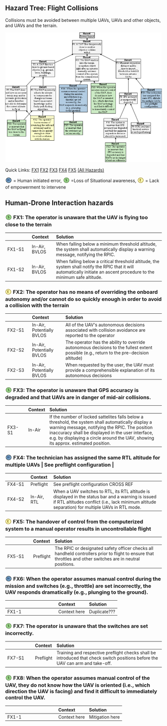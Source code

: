 ## Hazard Tree: Flight Collisions

Collisions must be avoided between multiple UAVs, UAVs and other objects, and UAVs and the terrain.

[![](figures/collisions.png)](#)

Quick Links: [FX1](#FX1) [FX2](#FX2) [FX3](#FX3) [FX4](#FX4) [FX5](#FX5)   [(All Hazards)](../README.md)<br>

<sub>![](icons/h-icon.PNG)</sub> = Human initiated error, <sub>![](icons/s-icon.PNG)</sub> =Loss of Situational awareness, <sub>![](icons/e-icon.PNG)</sub> = Lack of empowerment to intervene

## Human-Drone Interaction hazards 

###  <sub>![](icons/s-icon.PNG)</sub> FX1: The operator is unaware that the UAV is flying too close to the terrain

| <img width=150/> | Context | Solution |
|:--|:--|:--|
|FX1-S1| In-Air, BVLOS | When falling below a minimum threshold altitude, the system shall automatically display a warning message, notifying the RPIC. |
|FX1-S2| In-Air, BVLOS | When falling below a critical threshold altitude, the system shall notify the RPIC that it will automatically initiate an ascent procedure to the minimum safe altitude. |

###  <sub>![](icons/e-icon.PNG)</sub> FX2: The operator has no means of overriding the onboard autonomy and/or cannot do so quickly enough in order to avoid a collision with the terrain

| <img width=150/> | Context | Solution |
|:--|:--|:--|
|FX2-S1|In-Air, Potentially BVLOS| All of the UAV's autonomous decisions associated with collision avoidance are reported to the operator|
|FX2-S2|In-Air, Potentially BVLOS| The operator has the ability to override autonomous decisions to the fullest extent possible (e.g., return to the pre-decision altitude)|
|FX2-S3|In-Air, Potentially BVLOS| When requested by the user, the UAV must provide a comprehensible explanation of its autonomous decisions|

###  <sub>![](icons/s-icon.PNG)</sub> FX3: The operator is unaware that GPS accuracy is degraded and that UAVs are in danger of mid-air collisions.

| <img width=150/> | Context | Solution |
|:--|:--|:--|
|FX3-S1| In-Air | If the number of locked sattelites falls below a threshold, the system shall automatically display a warning message, notifying the RPIC. The position inaccuracy shall be displayed in the user interface, e.g. by displaying a circle around the UAV, showing its approx. estimated position.  |

###  <sub>![](icons/h-icon.PNG)</sub> FX4: The technician has assigned the same RTL altitude for multiple UAVs | See preflight configuration |

| <img width=150/> | Context | Solution |
|:--|:--|:--|
|FX4-S1|Preflight| See preflight configuration CROSS REF|
|FX4-S2|In-Air, RTL | When a UAV switches to RTL, its RTL altitude is displayed in the status bar and a warning is issued if RTL altitudes conflict (i.e., lack minimum altitude separation) for multiple UAVs in RTL mode.|

###  <sub>![](icons/e-icon.PNG)</sub> FX5: The handover of control from the computerized system to a manual operator results in uncontrollable flight

| <img width=150/> | Context | Solution |
|:--|:--|:--|
|FX5-S1|Preflight| The RPIC or designated safety officer checks all handheld controllers prior to flight to ensure that throttles and other switches are in neutral positions.|

###  <sub>![](icons/h-icon.PNG)</sub> FX6: When the operator assumes manual control during the mission and switches (e.g., throttle) are set incorrectly, the UAV responds dramatically (e.g., plunging to the ground). 

| <img width=150/> | Context | Solution |
|:--|:--|:--|
|FX1-1|Context here| Duplicate???|

###  <sub>![](icons/s-icon.PNG)</sub> FX7: The operator is unaware that the switches are set incorrectly.

| <img width=150/> | Context | Solution |
|:--|:--|:--|
|FX7-S1|Preflight| Training and respective preflight checks shall be introduced that check switch positions before the UAV can arm and take-off. |

###  <sub>![](icons/s-icon.PNG)</sub> FX8: When the operator assumes manual control of the UAV, they do not know how the UAV is oriented (i.e., which direction the UAV is facing) and find it difficult to immediately control the UAV.

| <img width=150/> | Context | Solution |
|:--|:--|:--|
|FX1-1|Context here| Mitigation here|
